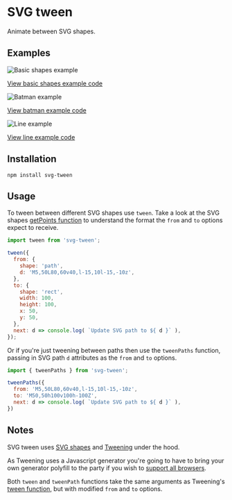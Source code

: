 # SVG tween

Animate between SVG shapes.

## Examples

![Basic shapes example](https://www.dropbox.com/s/9czewgnfkp59yfn/basic-shapes.gif?raw=1)

[View basic shapes example code](./examples/basic-shapes)

![Batman example](https://www.dropbox.com/s/2n92b1uqh6rao8q/batman.gif?raw=1)

[View batman example code](./examples/batman)

![Line example](https://www.dropbox.com/s/y3rn6r62c07ln36/line.gif?raw=1)

[View line example code](./examples/line)

[](./examples/basic-shapes)

## Installation

```
npm install svg-tween
```

## Usage

To tween between different SVG shapes use `tween`. Take a
look at the SVG shapes
[getPoints function](https://github.com/colinmeinke/svg-shapes#usage)
to understand the format the `from` and `to` options expect
to receive.

```js
import tween from 'svg-tween';

tween({
  from: {
    shape: 'path',
    d: 'M5,50L80,60v40,l-15,10l-15,-10z',
  },
  to: {
    shape: 'rect',
    width: 100,
    height: 100,
    x: 50,
    y: 50,
  },
  next: d => console.log( `Update SVG path to ${ d }` ),
});
```

Or if you're just tweening between paths then use the
`tweenPaths` function, passing in SVG path `d` attributes as
the `from` and `to` options.

```js
import { tweenPaths } from 'svg-tween';

tweenPaths({
  from: 'M5,50L80,60v40,l-15,10l-15,-10z',
  to: 'M50,50h100v100h-100Z',
  next: d => console.log( `Update SVG path to ${ d }` ),
})
```

## Notes

SVG tween uses [SVG shapes](https://github.com/colinmeinke/svg-shapes)
and [Tweening](https://github.com/colinmeinke/tweening) under
the hood.

As Tweening uses a Javascript generator you're going to have
to bring your own generator polyfill to the party if you wish
to [support all browsers](http://kangax.github.io/compat-table/es6/#test-generators).

Both `tween` and `tweenPath` functions take the same arguments
as Tweening's [tween function](https://github.com/colinmeinke/tweening#options),
but with modified `from` and `to` options.
